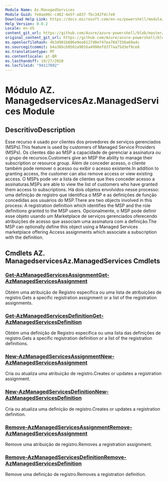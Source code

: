 ```yaml
---
Module Name: Az.ManagedServices
Module Guid: fe0ae00c-c482-4e5f-a837-fbc342fdc7e0
Download Help Link: https://docs.microsoft.com/en-us/powershell/module/az.managedservices
Help Version: 0.0.2
Locale: en-US
content_git_url: https://github.com/Azure/azure-powershell/blob/master/src/ManagedServices/ManagedServices/help/Az.ManagedServices.md
original_content_git_url: https://github.com/Azure/azure-powershell/blob/master/src/ManagedServices/ManagedServices/help/Az.ManagedServices.md
ms.openlocfilehash: 4b3d901b606e9ee8127d0ef47ea7847338a69a4c
ms.sourcegitcommit: b4a38bcb0501a9016a4998efd377aa75d3ef9ce8
ms.translationtype: MT
ms.contentlocale: pt-BR
ms.lasthandoff: 10/27/2020
ms.locfileid: "94117692"
---
```

# <span data-ttu-id="1cb9e-101">Módulo AZ. Managedservices</span><span class="sxs-lookup"><span data-stu-id="1cb9e-101">Az.ManagedServices Module</span></span>
## <span data-ttu-id="1cb9e-102">Descritivo</span><span class="sxs-lookup"><span data-stu-id="1cb9e-102">Description</span></span>
<span data-ttu-id="1cb9e-103">Esse recurso é usado por clientes dos provedores de serviços gerenciados (MSPs).</span><span class="sxs-lookup"><span data-stu-id="1cb9e-103">This feature is used by customers of Managed Service Providers (MSPs).</span></span> <span data-ttu-id="1cb9e-104">Os clientes dão ao MSP a capacidade de gerenciar a assinatura ou o grupo de recursos.</span><span class="sxs-lookup"><span data-stu-id="1cb9e-104">Customers give an MSP the ability to manage their subscription or resource group.</span></span> <span data-ttu-id="1cb9e-105">Além de conceder acesso, o cliente também pode remover o acesso ou exibir o acesso existente.</span><span class="sxs-lookup"><span data-stu-id="1cb9e-105">In addition to granting access, the customer can also remove access or view existing access.</span></span> <span data-ttu-id="1cb9e-106">O MSPs pode ver a lista de clientes que lhes conceder acesso a assinaturas.</span><span class="sxs-lookup"><span data-stu-id="1cb9e-106">MSPs are able to view the list of customers who have granted them access to subscriptions.</span></span> <span data-ttu-id="1cb9e-107">Há dois objetos envolvidos nesse processo: uma definição de registro que identifica o MSP e as definições de função concedidas aos usuários do MSP.</span><span class="sxs-lookup"><span data-stu-id="1cb9e-107">There are two objects involved in this process: A registration definition which identifies the MSP and the role definitions granted to the MSP users.</span></span> <span data-ttu-id="1cb9e-108">Opcionalmente, o MSP pode definir esse objeto usando um Marketplace de serviços gerenciados oferecendo atribuições de acesso que associam uma assinatura com a definição.</span><span class="sxs-lookup"><span data-stu-id="1cb9e-108">The MSP can optionally define this object using a Managed Services marketplace offering Access assignments which associate a subscription with the definition.</span></span>

## <span data-ttu-id="1cb9e-109">Cmdlets AZ. Managedservices</span><span class="sxs-lookup"><span data-stu-id="1cb9e-109">Az.ManagedServices Cmdlets</span></span>
### [<span data-ttu-id="1cb9e-110">Get-AzManagedServicesAssignment</span><span class="sxs-lookup"><span data-stu-id="1cb9e-110">Get-AzManagedServicesAssignment</span></span>](Get-AzManagedServicesAssignment.md)
<span data-ttu-id="1cb9e-111">Obtém uma atribuição de Registro específica ou uma lista de atribuições de registro.</span><span class="sxs-lookup"><span data-stu-id="1cb9e-111">Gets a specific registration assignment or a list of the registration assignments.</span></span>

### [<span data-ttu-id="1cb9e-112">Get-AzManagedServicesDefinition</span><span class="sxs-lookup"><span data-stu-id="1cb9e-112">Get-AzManagedServicesDefinition</span></span>](Get-AzManagedServicesDefinition.md)
<span data-ttu-id="1cb9e-113">Obtém uma definição de Registro específica ou uma lista das definições de registro.</span><span class="sxs-lookup"><span data-stu-id="1cb9e-113">Gets a specific registration definition or a list of the registration definitions.</span></span>

### [<span data-ttu-id="1cb9e-114">New-AzManagedServicesAssignment</span><span class="sxs-lookup"><span data-stu-id="1cb9e-114">New-AzManagedServicesAssignment</span></span>](New-AzManagedServicesAssignment.md)
<span data-ttu-id="1cb9e-115">Cria ou atualiza uma atribuição de registro.</span><span class="sxs-lookup"><span data-stu-id="1cb9e-115">Creates or updates a registration assignment.</span></span>

### [<span data-ttu-id="1cb9e-116">New-AzManagedServicesDefinition</span><span class="sxs-lookup"><span data-stu-id="1cb9e-116">New-AzManagedServicesDefinition</span></span>](New-AzManagedServicesDefinition.md)
<span data-ttu-id="1cb9e-117">Cria ou atualiza uma definição de registro.</span><span class="sxs-lookup"><span data-stu-id="1cb9e-117">Creates or updates a registration definition.</span></span>

### [<span data-ttu-id="1cb9e-118">Remove-AzManagedServicesAssignment</span><span class="sxs-lookup"><span data-stu-id="1cb9e-118">Remove-AzManagedServicesAssignment</span></span>](Remove-AzManagedServicesAssignment.md)
<span data-ttu-id="1cb9e-119">Remove uma atribuição de registro.</span><span class="sxs-lookup"><span data-stu-id="1cb9e-119">Removes a registration assignment.</span></span>

### [<span data-ttu-id="1cb9e-120">Remove-AzManagedServicesDefinition</span><span class="sxs-lookup"><span data-stu-id="1cb9e-120">Remove-AzManagedServicesDefinition</span></span>](Remove-AzManagedServicesDefinition.md)
<span data-ttu-id="1cb9e-121">Remove uma definição de registro.</span><span class="sxs-lookup"><span data-stu-id="1cb9e-121">Removes a registration definition.</span></span>
